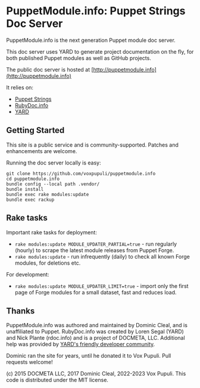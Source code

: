 PuppetModule.info: Puppet Strings Doc Server
============================================

PuppetModule.info is the next generation Puppet module doc server.

This doc server uses YARD to generate project documentation on the fly, for
both published Puppet modules as well as GitHub projects.

The public doc server is hosted at [http://puppetmodule.info](http://puppetmodule.info)

It relies on:

* [Puppet Strings](https://github.com/puppetlabs/puppet-strings)
* [RubyDoc.info](https://github.com/docmeta/rubydoc.info)
* [YARD](https://github.com/lsegal/yard)

Getting Started
---------------

This site is a public service and is community-supported. Patches and
enhancements are welcome.

Running the doc server locally is easy:

```
git clone https://github.com/voxpupuli/puppetmodule.info
cd puppetmodule.info
bundle config --local path .vendor/
bundle install
bundle exec rake modules:update
bundle exec rackup
```

Rake tasks
----------

Important rake tasks for deployment:

* `rake modules:update MODULE_UPDATER_PARTIAL=true` - run regularly (hourly)
  to scrape the latest module releases from Puppet Forge.
* `rake modules:update` - run infrequently (daily) to check all known Forge
  modules, for deletions etc.

For development:

* `rake modules:update MODULE_UPDATER_LIMIT=true` - import only the first page
  of Forge modules for a small dataset, fast and reduces load.

Thanks
------

PuppetModule.info was authored and maintained by Dominic Cleal, and is unaffiliated to Puppet.
RubyDoc.info was created by Loren Segal (YARD) and Nick Plante (rdoc.info) and is a project of DOCMETA, LLC.
Additional help was provided by [YARD's friendly developer community](https://github.com/lsegal/rubydoc.info/graphs/contributors).

Dominic ran the site for years, until he donated it to Vox Pupuli.
Pull requests welcome!

(c) 2015 DOCMETA LLC, 2017 Dominic Cleal, 2022-2023 Vox Pupuli. This code is distributed under the MIT license.

